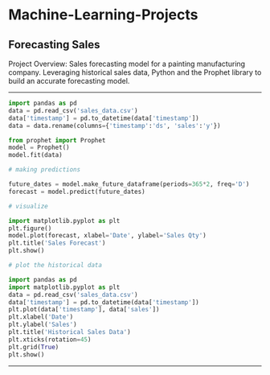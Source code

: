 # Machine-Learning-Projects

## Forecasting Sales

Project Overview: Sales forecasting model for a painting manufacturing company. Leveraging historical sales data, Python and the Prophet library to build an accurate forecasting model. 

---

```python
import pandas as pd
data = pd.read_csv('sales_data.csv')
data['timestamp'] = pd.to_datetime(data['timestamp'])
data = data.rename(columns={'timestamp':'ds', 'sales':'y'})

from prophet import Prophet
model = Prophet()
model.fit(data)

# making predictions

future_dates = model.make_future_dataframe(periods=365*2, freq='D')
forecast = model.predict(future_dates)

# visualize

import matplotlib.pyplot as plt
plt.figure()
model.plot(forecast, xlabel='Date', ylabel='Sales Qty')
plt.title('Sales Forecast')
plt.show()

# plot the historical data

import pandas as pd
import matplotlib.pyplot as plt
data = pd.read_csv('sales_data.csv')
data['timestamp'] = pd.to_datetime(data['timestamp'])
plt.plot(data['timestamp'], data['sales'])
plt.xlabel('Date')
plt.ylabel('Sales')
plt.title('Historical Sales Data')
plt.xticks(rotation=45)
plt.grid(True)
plt.show()
```

---
